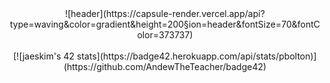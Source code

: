 
   
<div align="center">
   ![header](https://capsule-render.vercel.app/api?type=waving&color=gradient&height=200&section=header&fontSize=70&fontColor=373737)
   <br/><br/>
   [![jaeskim's 42 stats](https://badge42.herokuapp.com/api/stats/pbolton)](https://github.com/AndewTheTeacher/badge42)
</div>
